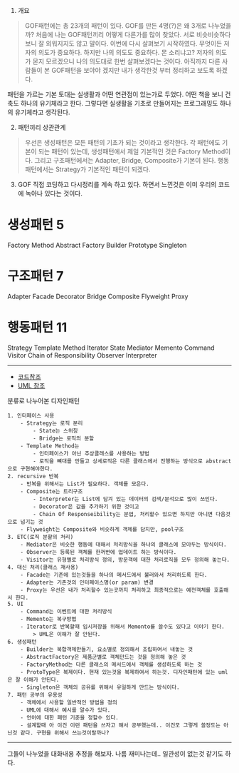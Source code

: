 
1. 개요
> GOF패턴에는 총 23개의 패턴이 있다. GOF를 만든 4명(?)은 왜 3개로 나누었을까? 처음에 나는 GOF패턴끼리 어떻게 다른가를 많이 찾았다. 서로 비슷비슷하다보니 잘 외워지지도 않고 말이다. 이번에 다시 살펴보기 시작하였다. 무엇이든 저자의 의도가 중요하다. 하지만 나의 의도도 중요하다. 몬 소리냐고? 저자의 의도가 몬지 모르겠으니 나의 의도대로 한번 살펴보겠다는 것이다. 아직까지 다른 사람들이 본 GOF패턴을 보야야 겠지만 내가 생각한것 부터 정리하고 보도록 하겠다. 

패턴을 가르는 기본 토대는 실생활과 어떤 연관점이 있는가로 두었다. 어떤 책을 보니 건축도 하나의 유기체라고 한다. 그렇다면 실생활을 기초로 만들어지는 프로그래밍도 하나의 유기체라고 생각된다. 

2. 패턴끼리 상관관계
> 우선은 생성패턴은 모든 패턴의 기초가 되는 것이라고 생각한다. 
> 각 패턴에도 기본이 되는 패턴이 있는데, 생성패턴에서 제일 기본적인 것은 Factory Method이다. 그리고 구조패턴에서는 Adapter, Bridge, Composite가 기본이 된다. 행동패턴에서는 Strategy가 기본적인 패턴이 되겠다. 

3. GOF 직접 코딩하고 다시정리를 계속 하고 있다. 하면서 느낀것은 이미 우리의 코드에 녹아나 있다는 것이다.

# 생성패턴 5
Factory Method
Abstract Factory
Builder
Prototype
Singleton
# 구조패턴 7
Adapter
Facade
Decorator
Bridge
Composite
Flyweight
Proxy
# 행동패턴 11
Strategy
Template Method
Iterator
State
Mediator
Memento
Command
Visitor
Chain of Responsibility
Observer
Interpreter

---

* [코드참조](http://www.w3sdesign.com/GoF_Design_Patterns_Reference0100.pdf)
* [UML 참조](http://vincehuston.org/dp/all_uml.html)

분류로 나누어본 디자인패턴

	1. 인터페이스 사용
		- Strategy는 로직 분리
			- State는 스위칭
			- Bridge는 로직의 분할
		- Template Method는 
			- 인터페이스가 아닌 추상클래스를 사용하는 방법
			- 로직을 뼈대를 만들고 상세로직은 다른 클래스에서 진행하는 방식으로 abstract으로 구현해야한다.	
	2. recursive 반복
		- 반복을 위해서는 List가 필요하다. 객체를 모은다.
		- Composite는 트리구조
			- Interpreter는 List에 담겨 있는 데이터의 검색/분석으로 많이 쓰인다.
			- Decorator은 값을 추가하기 위한 것이고
			- Chain Of Responseibility는 분업, 처리할수 있으면 하지만 아니면 다음것으로 넘기는 것
		- Flyweight는 Composite와 비슷하게 객체를 담지만, pool구조
	3. ETC(로직 분할의 처리)
		- Mediator은 비슷한 행동에 대해서 처리방식을 하나의 클래스에 모아두는 방식이다. 
		- Observer는 등록된 객체를 한꺼번에 업데이트 하는 방식이다.
		- Visitor는 유형별로 처리방식 정의, 방문객에 대한 처리로직을 모두 정의해 놓는다.		
	4. 대신 처리(클래스 재사용)
		- Facade는 기존에 있는것들을 하나의 메서드에서 불러와서 처리하도록 한다.
		- Adapter는 기존것의 인터페이스명(or param) 변경
		- Proxy는 우선은 내가 처리할수 있는곳까지 처리하고 최종적으로는 예전객체를 호출해서 한다.
	5. UI
		- Command는 이벤트에 대한 처리방식
		- Memento는 복구방법
		- Iterator로 반복할때 임시저장을 위해서 Memonto를 쓸수도 있다고 이야기 한다.
			> UML은 이해가 잘 안된다.
	6. 생성패턴
		- Builder는 복합객체만들기, 요소별로 정의해서 조립하여서 내놓는 것
		- AbstractFactory은 제품군별로 객체만드는 것을 정의해 놓은 것
		- FactoryMethod는 다른 클래스의 메서드에서 객체를 생성하도록 하는 것
		- ProtoType은 복제이다. 현재 있는것을 복제하여서 하는것. 디자인패턴에 있는 uml은 잘 이해가 안된다.
		- Singleton은 객체의 공유를 위해서 유일하게 만드는 방식이다.
	7. 패턴 공부의 유용성	
		- 객체에서 사용할 일반적인 방법을 정의
		- UML에 대해서 예시를 알수가 있다.
		- 언어에 대한 패턴 기준을 정할수 있다.
		- 설계할때 아 이건 이런 패턴을 쓰자고 해서 공부했는데.. 이건모 그렇게 쓸정도는 아닌것 같다. 구현을 위해서 쓰는것이랄까나?

---

그들이 나누었을 대화내용 추정을 해보자. 나름 재미나는데.. 일관성이 없는것 같기도 하다.
